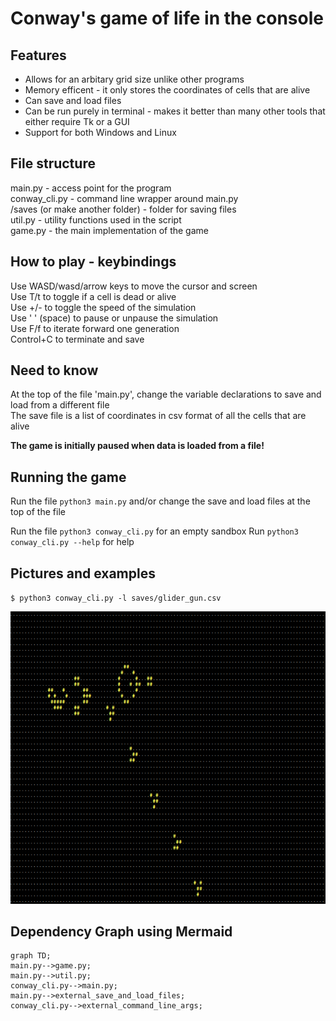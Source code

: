 # Conway's game of life in the console

## Features
  * Allows for an arbitary grid size unlike other programs
  * Memory efficent - it only stores the coordinates of cells that are alive
  * Can save and load files
  * Can be run purely in terminal - makes it better than many other tools that either require Tk or a GUI
  * Support for both Windows and Linux


## File structure
  main.py - access point for the program  
  conway_cli.py - command line wrapper around main.py  
  /saves (or make another folder) - folder for saving files  
  util.py - utility functions used in the script  
  game.py - the main implementation of the game  

## How to play - keybindings
  Use WASD/wasd/arrow keys to move the cursor and screen  
  Use T/t to toggle if a cell is dead or alive  
  Use +/- to toggle the speed of the simulation  
  Use ' ' (space) to pause or unpause the simulation  
  Use F/f to iterate forward one generation  
 Control+C to terminate and save

## Need to know
  At the top of the file 'main.py', change the variable declarations to save and load from a different file  
  The save file is a list of coordinates in csv format of all the cells that are alive 

  **The game is initially paused when data is loaded from a file!**


## Running the game  
  Run the file `python3 main.py` and/or change the save and load files at the top of the file

  Run the file `python3 conway_cli.py` for an empty sandbox
  Run `python3 conway_cli.py --help` for help

## Pictures and examples
  `$ python3 conway_cli.py -l saves/glider_gun.csv `

  ![A screenshot showing a working glider gun and several gliders from the above command](glider_gun_in_action.png "The image produced from the above command")

## Dependency Graph using Mermaid

  ```mermaid
  graph TD;
  main.py-->game.py;
  main.py-->util.py;
  conway_cli.py-->main.py;
  main.py-->external_save_and_load_files;
  conway_cli.py-->external_command_line_args;
  ```

